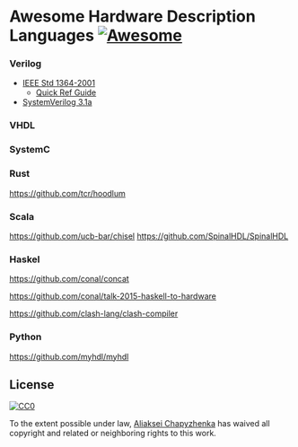 # Awesome Hardware Description Languages [![Awesome](https://cdn.rawgit.com/sindresorhus/awesome/d7305f38d29fed78fa85652e3a63e154dd8e8829/media/badge.svg)](https://github.com/sindresorhus/awesome)

### Verilog
 * [IEEE Std 1364-2001](https://inst.eecs.berkeley.edu/~cs150/fa06/Labs/verilog-ieee.pdf)
   - [Quick Ref Guide](http://sutherland-hdl.com/pdfs/verilog_2001_ref_guide.pdf)
 * [SystemVerilog 3.1a](http://www.ece.uah.edu/~gaede/cpe526/SystemVerilog_3.1a.pdf)
   
### VHDL

### SystemC

### Rust
https://github.com/tcr/hoodlum

### Scala
https://github.com/ucb-bar/chisel
https://github.com/SpinalHDL/SpinalHDL

### Haskel
https://github.com/conal/concat

https://github.com/conal/talk-2015-haskell-to-hardware

https://github.com/clash-lang/clash-compiler

### Python
https://github.com/myhdl/myhdl

## License

[![CC0](http://mirrors.creativecommons.org/presskit/buttons/88x31/svg/cc-zero.svg)](https://creativecommons.org/publicdomain/zero/1.0/)

To the extent possible under law, [Aliaksei Chapyzhenka](http://drom.io) has waived all copyright and related or neighboring rights to this work.
